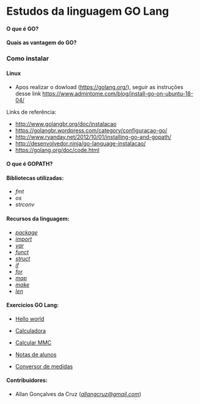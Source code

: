 # Estudos da linguagem GO Lang

#### O que é GO?

#### Quais as vantagem do GO?

### Como instalar

#### Linux

- Apos realizar o dowload (https://golang.org/), seguir as instruções desse link https://www.admintome.com/blog/install-go-on-ubuntu-18-04/

Links de referência:
- http://www.golangbr.org/doc/instalacao
- https://golangbr.wordpress.com/category/configuracao-go/
- http://www.ryanday.net/2012/10/01/installing-go-and-gopath/
- http://desenvolvedor.ninja/go-language-instalacao/
- https://golang.org/doc/code.html

#### O que é GOPATH?


#### Bibliotecas utilizadas:

+ *fmt*
+ *os*
+ *strconv*

#### Recursos da linguagem:

+ [*package*]()
+ [*import*]()
+ [*var*]()
+ [*funct*]()
+ [*struct*]()
+ [*if*]()
+ [*for*]()
+ [*map*]()
+ [*make*]()
+ [*len*]()

#### Exercicios GO Lang:

* [Hello world](https://github.com/Allangcruz/estudo-go-lang/tree/master/src/github.com/allangcruz/hello-world/)

* [Calculadora](https://github.com/Allangcruz/estudo-go-lang/tree/master/src/github.com/allangcruz/hello-world/)

* [Calcular MMC](https://github.com/Allangcruz/estudo-go-lang/tree/master/src/github.com/allangcruz/hello-world/)

* [Notas de alunos](https://github.com/Allangcruz/estudo-go-lang/tree/master/src/github.com/allangcruz/hello-world/)

* [Conversor de medidas](https://github.com/Allangcruz/estudo-go-lang/tree/master/src/github.com/allangcruz/hello-world/)


#### Contribuidores:

- Allan Gonçalves da Cruz (*allangcruz@gmail.com*)
